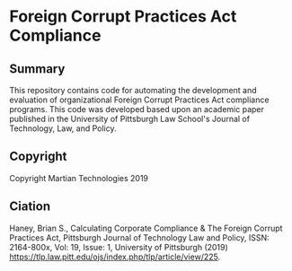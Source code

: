# Foreign Corrupt Practices Act Compliance

Summary
---
This repository contains code for automating the development and evaluation of organizational Foreign Corrupt Practices Act compliance programs. This code was developed based upon an academic paper published in the University of Pittsburgh Law School's Journal of Technology, Law, and Policy.

Copyright
---
Copyright Martian Technologies 2019

Ciation
---
Haney, Brian S., Calculating Corporate Compliance & The Foreign Corrupt Practices Act, Pittsburgh Journal of Technology Law and Policy, ISSN: 2164-800x, Vol: 19, Issue: 1, University of Pittsburgh (2019) https://tlp.law.pitt.edu/ojs/index.php/tlp/article/view/225.
